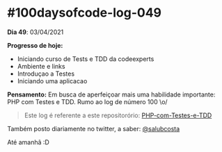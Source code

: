 # #100daysofcode-log-049

__Dia 49__: 03/04/2021

__Progresso de hoje:__
-	Iniciando curso de Tests e TDD da codeexperts
-	Ambiente e links
-	Introduçao a Testes
-	Iniciando uma aplicacao

__Pensamento:__ Em busca de aperfeiçoar mais uma habilidade importante: PHP com Testes e TDD. Rumo ao log de número 100 \o/

> Este log é referente a este repositorório: [PHP-com-Testes-e-TDD](https://github.com/salubcosta/php-testes-unitarios-e-funcionais-com-tdd)

Também posto diariamente no twitter, a saber: [@salubcosta](https://twitter.com/salubcosta)

Até amanhã :D 
